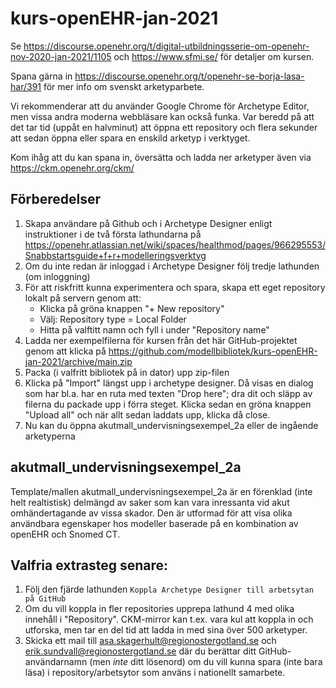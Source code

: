 # kurs-openEHR-jan-2021

Se https://discourse.openehr.org/t/digital-utbildningsserie-om-openehr-nov-2020-jan-2021/1105 och https://www.sfmi.se/ för detaljer om kursen.

Spana gärna in https://discourse.openehr.org/t/openehr-se-borja-lasa-har/391 för mer info om svenskt arketyparbete.

Vi rekommenderar att du använder Google Chrome för Archetype Editor, men vissa andra moderna webbläsare kan också funka. Var beredd på att det tar tid (uppåt en halvminut) att öppna ett repository och flera sekunder att sedan öppna eller spara en enskild arketyp i verktyget.

Kom ihåg att du kan spana in, översätta och ladda ner arketyper även via https://ckm.openehr.org/ckm/

## Förberedelser
1. Skapa användare på Github och i Archetype Designer enligt instruktioner i de två första lathundarna på https://openehr.atlassian.net/wiki/spaces/healthmod/pages/966295553/Snabbstartsguide+f+r+modelleringsverktyg
1. Om du inte redan är inloggad i Archetype Designer följ tredje lathunden (om inloggning)
1. För att riskfritt kunna experimentera och spara, skapa ett eget repository lokalt på servern genom att:
    * Klicka på gröna knappen "+ New repository"
    * Välj: Repository type = Local Folder
    * Hitta på valftitt namn och fyll i under "Repository name"
1. Ladda ner exempelfilerna för kursen från det här GitHub-projektet genom att klicka på https://github.com/modellbibliotek/kurs-openEHR-jan-2021/archive/main.zip
1. Packa (i valfritt bibliotek på in dator) upp zip-filen 
1. Klicka på "Import" längst upp i archetype designer. Då visas en dialog som har bl.a. har en ruta med texten "Drop here"; dra dit och släpp av filerna du packade upp i förra steget. Klicka sedan en gröna knappen "Upload all" och när allt sedan laddats upp, klicka då close.
1. Nu kan du öppna akutmall_undervisningsexempel_2a eller de ingående arketyperna

## akutmall_undervisningsexempel_2a
Template/mallen akutmall_undervisningsexempel_2a är en förenklad (inte helt realtistisk) delmängd av saker som kan vara inressanta vid akut omhändertagande av vissa skador. 
Den är utformad för att visa olika användbara egenskaper hos modeller baserade på en kombination av openEHR och Snomed CT.

## Valfria extrasteg senare:
1. Följ den fjärde lathunden `Koppla Archetype Designer till arbetsytan på GitHub` 
1. Om du vill koppla in fler repositories upprepa lathund 4 med olika innehåll i "Repository". CKM-mirror kan t.ex. vara kul att koppla in och utforska, men tar en del tid att ladda in med sina över 500 arketyper.
1. Skicka ett mail till asa.skagerhult@regionostergotland.se och erik.sundvall@regionostergotland.se där du berättar ditt GitHub-användarnamn (men _inte_ ditt lösenord) om du vill kunna spara (inte bara läsa) i repository/arbetsytor som använs i nationellt samarbete.
